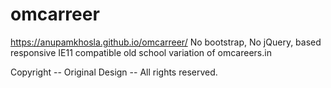 # omcarreer
https://anupamkhosla.github.io/omcarreer/ No bootstrap, No jQuery, based responsive IE11 compatible old school variation of omcareers.in

Copyright -- Original Design -- All rights reserved. 
